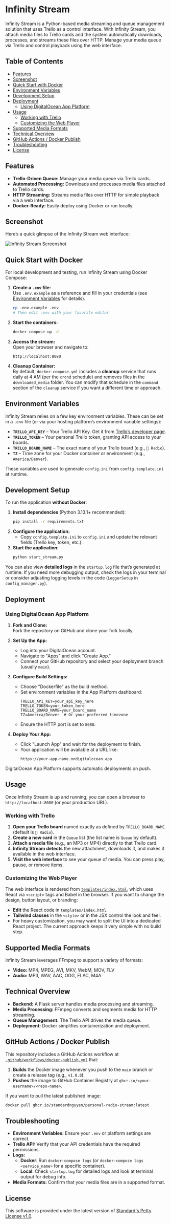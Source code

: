 # Infinity Stream

Infinity Stream is a Python-based media streaming and queue management solution that uses Trello as a control interface. With Infinity Stream, you attach media files to Trello cards and the system automatically downloads, processes, and streams these files over HTTP. Manage your media queue via Trello and control playback using the web interface.

## Table of Contents

- [Features](#features)
- [Screenshot](#screenshot)
- [Quick Start with Docker](#quick-start-with-docker)
- [Environment Variables](#environment-variables)
- [Development Setup](#development-setup)
- [Deployment](#deployment)
  - [Using DigitalOcean App Platform](#using-digitalocean-app-platform)
- [Usage](#usage)
  - [Working with Trello](#working-with-trello)
  - [Customizing the Web Player](#customizing-the-web-player)
- [Supported Media Formats](#supported-media-formats)
- [Technical Overview](#technical-overview)
- [GitHub Actions / Docker Publish](#github-actions--docker-publish)
- [Troubleshooting](#troubleshooting)
- [License](#license)

## Features

- **Trello-Driven Queue:** Manage your media queue via Trello cards.
- **Automated Processing:** Downloads and processes media files attached to Trello cards.
- **HTTP Streaming:** Streams media files over HTTP for simple playback via a web interface.
- **Docker-Ready:** Easily deploy using Docker or run locally.

## Screenshot

Here’s a quick glimpse of the Infinity Stream web interface:

![Infinity Stream Screenshot](./screenshot.png)

## Quick Start with Docker

For local development and testing, run Infinity Stream using Docker Compose:

1. **Create a `.env` file:**  
   Use `.env.example` as a reference and fill in your credentials (see [Environment Variables](#environment-variables) for details).

   ```bash
   cp .env.example .env
   # Then edit .env with your favorite editor
   ```

2. **Start the containers:**
   ```bash
   docker-compose up -d
   ```

3. **Access the stream:**  
   Open your browser and navigate to:
   ```
   http://localhost:8080
   ```

4. **Cleanup Container:**  
   By default, `docker-compose.yml` includes a **cleanup** service that runs daily at 4 AM (per the `crond` schedule) and removes files in the `downloaded_media` folder. You can modify that schedule in the `command` section of the `cleanup` service if you want a different time or approach.

## Environment Variables

Infinity Stream relies on a few key environment variables. These can be set in a `.env` file (or via your hosting platform’s environment variable settings):

- **`TRELLO_API_KEY`** – Your Trello API Key. Get it from [Trello’s developer page](https://developer.atlassian.com/cloud/trello/guides/rest-api/api-introduction/).  
- **`TRELLO_TOKEN`** – Your personal Trello token, granting API access to your boards.  
- **`TRELLO_BOARD_NAME`** – The exact name of your Trello board (e.g., `🧱 Radio`).  
- **`TZ`** – Time zone for your Docker container or environment (e.g., `America/Denver`).  

These variables are used to generate `config.ini` from `config.template.ini` at runtime.

## Development Setup

To run the application **without Docker**:

1. **Install dependencies** (Python 3.13.1+ recommended):
   ```bash
   pip install -r requirements.txt
   ```
2. **Configure the application:**
   - Copy `config.template.ini` to `config.ini` and update the relevant fields (Trello key, token, etc.).
3. **Start the application**:
   ```bash
   python start_stream.py
   ```

You can also view **detailed logs** in the `startup.log` file that’s generated at runtime. If you need more debugging output, check the logs in your terminal or consider adjusting logging levels in the code (`LoggerSetup` in `config_manager.py`).

## Deployment

### Using DigitalOcean App Platform

1. **Fork and Clone:**  
   Fork the repository on GitHub and clone your fork locally.

2. **Set Up the App:**
   - Log into your DigitalOcean account.
   - Navigate to "Apps" and click "Create App."
   - Connect your GitHub repository and select your deployment branch (usually `main`).

3. **Configure Build Settings:**
   - Choose "Dockerfile" as the build method.
   - Set environment variables in the App Platform dashboard:
     ```
     TRELLO_API_KEY=your_api_key_here
     TRELLO_TOKEN=your_token_here
     TRELLO_BOARD_NAME=your_board_name
     TZ=America/Denver  # Or your preferred timezone
     ```
   - Ensure the HTTP port is set to `8080`.

4. **Deploy Your App:**
   - Click "Launch App" and wait for the deployment to finish.
   - Your application will be available at a URL like:
     ```
     https://your-app-name.ondigitalocean.app
     ```

DigitalOcean App Platform supports automatic deployments on push.

## Usage

Once Infinity Stream is up and running, you can open a browser to `http://localhost:8080` (or your production URL).

### Working with Trello

1. **Open your Trello board** named exactly as defined by `TRELLO_BOARD_NAME` (default is `🧱 Radio`).  
2. **Create a new card** in the `Queue` list (the list name is `Queue` by default).  
3. **Attach a media file** (e.g., an MP3 or MP4) directly to that Trello card.  
4. **Infinity Stream detects** the new attachment, downloads it, and makes it available in the web interface.  
5. **Visit the web interface** to see your queue of media. You can press play, pause, or remove items.

### Customizing the Web Player

The web interface is rendered from [`templates/index.html`](./templates/index.html), which uses React via `<script>` tags and Babel in the browser. If you want to change the design, button layout, or branding:

- **Edit** the React code in `templates/index.html`.  
- **Tailwind classes** in the `<style>` or in the JSX control the look and feel.  
- For heavy customization, you may want to split the UI into a dedicated React project. The current approach keeps it very simple with no build step.

## Supported Media Formats

Infinity Stream leverages FFmpeg to support a variety of formats:

- **Video:** MP4, MPEG, AVI, MKV, WebM, MOV, FLV
- **Audio:** MP3, WAV, AAC, OGG, FLAC, M4A

## Technical Overview

- **Backend:** A Flask server handles media processing and streaming.
- **Media Processing:** FFmpeg converts and segments media for HTTP streaming.
- **Queue Management:** The Trello API drives the media queue.
- **Deployment:** Docker simplifies containerization and deployment.

## GitHub Actions / Docker Publish

This repository includes a GitHub Actions workflow at [`.github/workflows/docker-publish.yml`](./.github/workflows/docker-publish.yml) that:

1. **Builds** the Docker image whenever you push to the `main` branch or create a release tag (e.g., `v1.0.0`).
2. **Pushes** the image to GitHub Container Registry at `ghcr.io/<your-username>/<repo-name>`.

If you want to pull the latest published image:
```bash
docker pull ghcr.io/standardnguyen/personal-radio-stream:latest
```

## Troubleshooting

- **Environment Variables:** Ensure your `.env` or platform settings are correct.
- **Trello API:** Verify that your API credentials have the required permissions.
- **Logs:**  
  - **Docker**: Run `docker-compose logs` (or `docker-compose logs <service_name>` for a specific container).  
  - **Local**: Check `startup.log` for detailed logs and look at terminal output for debug info.
- **Media Formats:** Confirm that your media files are in a supported format.

## License

This software is provided under the latest version of [Standard's Petty License v1.0](https://github.com/standardnguyen/licenses/blob/main/petty/v1.0/LICENSE.md).